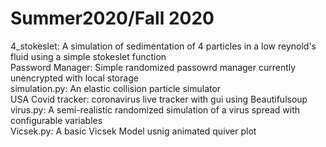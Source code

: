 # Summer2020/Fall 2020 
4_stokeslet: A simulation of sedimentation of 4 particles in a low reynold's fluid using a simple stokeslet function                                           
Password Manager: Simple randomized passowrd manager currently unencrypted with local storage          
simulation.py: An elastic collision particle simulator     
USA Covid tracker: coronavirus live tracker with gui using Beautifulsoup      
virus.py: A semi-realistic randomized simulation of a virus spread with configurable variables                         
Vicsek.py: A basic Vicsek Model usnig animated quiver plot



